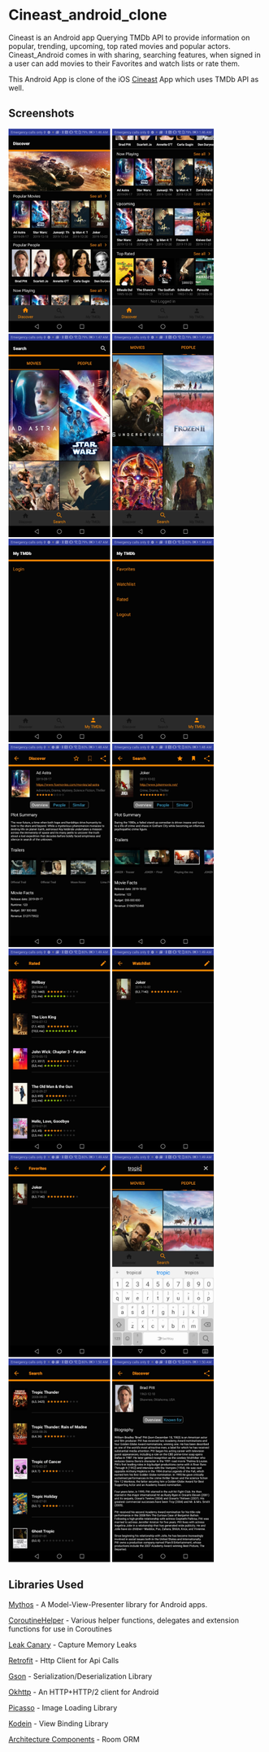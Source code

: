 # Cineast_android_clone

Cineast is an Android app Querying TMDb API to provide information on popular, trending, upcoming, top rated movies and popular actors. Cineast_Android comes in with sharing, searching features, when signed in a user can add movies to their Favorites and  watch lists or rate them.  

This Android App is clone of the iOS [Cineast](https://apps.apple.com/us/app/cineast/id376167296) App which uses TMDb API as well.

## Screenshots

<img src="screenshots/Screenshot_20200101-014642.jpg" width="200"> <img src="screenshots/Screenshot_20200101-014651.jpg" width="200"> <img src="screenshots/Screenshot_20200101-014702.jpg" width="200"> <img src="screenshots/Screenshot_20200101-014722.jpg" width="200"> <img src="screenshots/Screenshot_20200101-014737.jpg" width="200"> <img src="screenshots/Screenshot_20200101-014823.jpg" width="200">  <img src="screenshots/Screenshot_20200101-014833.jpg" width="200"> <img src="screenshots/Screenshot_20200101-014848.jpg" width="200">  <img src="screenshots/Screenshot_20200101-014901.jpg" width="200"> <img src="screenshots/Screenshot_20200101-014915.jpg" width="200">  <img src="screenshots/Screenshot_20200101-014924.jpg" width="200"> <img src="screenshots/Screenshot_20200101-014958.jpg" width="200"> <img src="screenshots/Screenshot_20200101-015015.jpg" width="200">  <img src="screenshots/Screenshot_20200101-015050.jpg" width="200"> 






## Libraries Used
[Mythos](https://github.com/jhavatar/mythos) - A Model-View-Presenter library for Android apps.

[CoroutineHelper](https://github.com/flatcircle/CoroutineHelper) - Various helper functions, delegates and extension functions for use in Coroutines

[Leak Canary](https://github.com/square/leakcanary) - Capture Memory Leaks


[Retrofit](https://square.github.io/retrofit/) - Http Client for Api Calls


[Gson](https://github.com/google/gson) - Serialization/Deserialization Library


[Okhttp](https://github.com/square/okhttp) - An HTTP+HTTP/2 client for Android


[Picasso](https://square.github.io/picasso/) - Image Loading Library


[Kodein](https://github.com/Kodein-Framework/Kodein-DI) - View Binding Library


[Architecture Components](https://developer.android.com/topic/libraries/architecture) - Room ORM
